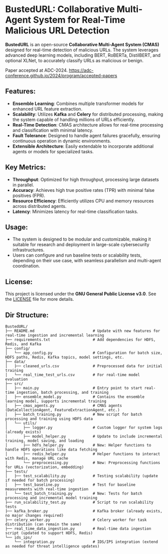 # BustedURL: Collaborative Multi-Agent System for Real-Time Malicious URL Detection

**BustedURL** is an open-source **Collaborative Multi-Agent System (CMAS)** designed for real-time detection of malicious URLs. The system leverages advanced deep learning models, including BERT, RoBERTa, DistilBERT, and optional XLNet, to accurately classify URLs as malicious or benign.

Paper accepted at ADC-2024. 
https://adc-conference.github.io/2024/program/accepted-papers

## Features:
- **Ensemble Learning**: Combines multiple transformer models for enhanced URL feature extraction.
- **Scalability**: Utilizes **Kafka** and **Celery** for distributed processing, making the system capable of handling millions of URLs efficiently.
- **Real-Time Detection**: CMAS architecture allows for real-time processing and classification with minimal latency.
- **Fault Tolerance**: Designed to handle agent failures gracefully, ensuring continuous operation in dynamic environments.
- **Extensible Architecture**: Easily extendable to incorporate additional agents or models for specialized tasks.

## Key Metrics:
- **Throughput**: Optimized for high throughput, processing large datasets in parallel.
- **Accuracy**: Achieves high true positive rates (TPR) with minimal false positives (FPR).
- **Resource Efficiency**: Efficiently utilizes CPU and memory resources across distributed agents.
- **Latency**: Minimizes latency for real-time classification tasks.

## Usage:
- The system is designed to be modular and customizable, making it suitable for research and deployment in large-scale cybersecurity infrastructures.
- Users can configure and run baseline tests or scalability tests, depending on their use case, with seamless parallelism and multi-agent coordination.

## License:
This project is licensed under the **GNU General Public License v3.0**. See the [LICENSE](./LICENSE) file for more details.

## Dir Structure:
```plaintext
BustedURL/
├── README.md                          # Update with new features for real-time ingestion and incremental learning
├── requirements.txt                   # Add dependencies for HDFS, Redis, and Kafka
├── config/
│   └── app_config.py                  # Configuration for batch size, HDFS paths, Redis, Kafka topics, model settings, etc.
├── data/
│   ├── cleaned_urls.csv               # Preprocessed data for initial training
│   └── real_time_test_urls.csv        # For real-time model evaluation
├── src/
│   ├── main.py                        # Entry point to start real-time ingestion, batch processing, and training
│   ├── ensemble_model.py              # Contains the ensemble learning model, supports incremental training
│   ├── cmas_agents.py                 # CMAS agents (DataCollectionAgent, FeatureExtractionAgent, etc.)
│   ├── batch_training.py              # New script for batch processing and training using HDFS data
│   └── utils/
│       ├── logger.py                  # Custom logger for system logs (already exists)
│       ├── model_helper.py            # Update to include incremental training, model saving, and loading
│       ├── hdfs_helper.py             # New: Helper functions to handle HDFS operations like data fetching
│       ├── redis_helper.py            # Helper functions to interact with Redis, manage URL cache
│       └── preprocessing.py           # New: Preprocessing functions for URLs (vectorization, embedding)
├── tests/
│   ├── test_scalability.py            # Testing scalability (update if needed for batch processing)
│   ├── test_baseline.py               # Test for baseline measurements with real-time ingestion
│   └── test_batch_training.py         # New: Tests for batch processing and incremental model training
├── run_scalability_test.py            # Script to run scalability tests
├── kafka_broker.py                    # Kafka broker (already exists, no major changes required)
├── celery_worker.py                   # Celery worker for task distribution (can remain the same)
├── real_time_data_ingestion.py        # Real-time data ingestion script (updated to support HDFS, Redis)
└── ids_ips/
    └── integration.py                 # IDS/IPS integration (extend as needed for threat intelligence updates)

